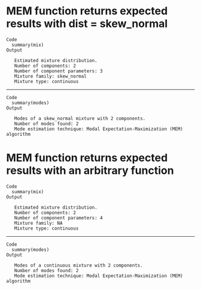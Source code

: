 # MEM function returns expected results with dist = skew_normal

    Code
      summary(mix)
    Output
      
       Estimated mixture distribution.
       Number of components: 2
       Number of component parameters: 3
       Mixture family: skew_normal
       Mixture type: continuous

---

    Code
      summary(modes)
    Output
      
       Modes of a skew_normal mixture with 2 components.
       Number of modes found: 2
       Mode estimation technique: Modal Expectation-Maximization (MEM) algorithm

# MEM function returns expected results with an arbitrary function

    Code
      summary(mix)
    Output
      
       Estimated mixture distribution.
       Number of components: 2
       Number of component parameters: 4
       Mixture family: NA
       Mixture type: continuous

---

    Code
      summary(modes)
    Output
      
       Modes of a continuous mixture with 2 components.
       Number of modes found: 2
       Mode estimation technique: Modal Expectation-Maximization (MEM) algorithm

